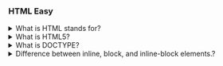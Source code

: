 ### HTML Easy

<details>
  <summary>What is HTML stands for?</summary>

HTML stands for Hyper Text Markup Language. It is the standard markup language used to create web pages. HTML provides a set of tags and attributes that define the structure and content of a webpage. It was created by Tim Berners-Lee and released in 1993.

</details>

<details>
  <summary>What is HTML5?</summary>
HTML5 is a markup language used for structuring and presenting content on the World Wide Web. It is the fifth and final major HTML version that is a World Wide Web Consortium recommendation. The current specification is known as the HTML Living Standard.
HTML5 was first released in a public-facing form on 22 January 2008.
</details>

<details>
  <summary>What is DOCTYPE?</summary>
  
  The HTML document type declaration, also known as DOCTYPE.
All HTML documents must start with a DOCTYPE declaration.The declaration is not an HTML tag. It is an "information" to the browser about what document type to expect.
The DOCTYPE declaration is an instruction to the web browser about what version of HTML the page is written in.

In HTML 5, the declaration is simple:

```html
<!DOCTYPE html>
```

</details>

<details>
  <summary>Difference between inline, block, and inline-block elements.?</summary>
 <ul>
<li>

**Display Properties:**<br/>
The display property in CSS is used to control the layout and behavior of elements. There are three commonly used display properties: inline, block, and inline-block.

</li>
<li>

**_Inline Elements_**<br/>
Inline elements have the following characteristics:<br/>

1.They do not start from a new line.<br/>
2.The height and width properties cannot be applied to inline elements.<br/>
3.Inline elements only occupy the space required for their content.<br/>

Some examples of inline elements include `<span>, <a>, <img>, <sub>, <sup>, and <label>.`

`<button>` button starts from same line it can not start from new line. button takes only required space. but we can set height and width to button. That's the reason button is not inline-element.

Example:

```html
<!DOCTYPE html>
<html lang="en">
  <head>
    <title>inline-element</title>
    <style>
      .rtc {
        background-color: aquamarine;
        height: 100px;
        width: 200px;
      }
    </style>
  </head>
  <body>
    <span class="rtc">RTC</span>
    <span class="rtc">ICP</span>
    <span class="rtc">Offline Classroom program</span>
  </body>
</html>
```

</li>

<li>

**_Block Elements_**<br/>
Block elements exhibit the following characteristics:<br/>

1.They always start from a new line.<br/>
2.Block elements occupy the full available horizontal space.<br/>
3.The height and width properties can be assigned to block elements.<br/>

Here are some of the block elements: `<div>, <p>, <h1>, <h2>, <h3>, <h4>, <h5>, <h6>, <ul>, <ol>, <li>`,

Example:

```html
<!DOCTYPE html>
<html lang="en">
<head>
    <title>block element</title>
    <style>
.container{
    background-color: yellow;
    width: 500px;
    height: 100px;
}
.box{
   background-color: red;
   width: 200px;
   height: 100px;
}
body{
    margin: 0;
}
    </style>
</head>
<body>
    <div class="container">
        Hi, I am learning css from road to code.
    </p>
    <div class="box">
      Hello, I am a web developer.
    </div>
</body>
</html>

```

</li>

<li>

**_Inline-Block Elements_**<br/>
Elements with the display property set to inline-block exhibit the combined behavior of inline and block elements. They possess the following characteristics:<br/>

1.Inline-block elements do not start from a new line.<br/>
2.The height and width properties can be assigned to inline-block elements.<br/>
3.Inline-block elements occupy the required space based on their content.

Some inline-block elements are `<button>, <input>`

Example:

```html
<!DOCTYPE html>
<html lang="en">
  <head>
    <title>Inline Block Element</title>
  </head>
  <style>
    .a {
      background-color: red;
    }

    .b {
      background-color: aquamarine;
    }

    .c {
      background-color: brown;
      color: white;
    }

    .card {
      height: 80px;
      margin: 10px;
      padding: 10px;
      border-radius: 10px;
      display: inline-block;
      width: 150px;
    }
  </style>

  <body>
    <div class="a card">This is a card</div>
    <div class="b card">This is b card</div>
    <div class="c card">This is c card</div>
  </body>
</html>
```

</li>

 </ul>

</details>
